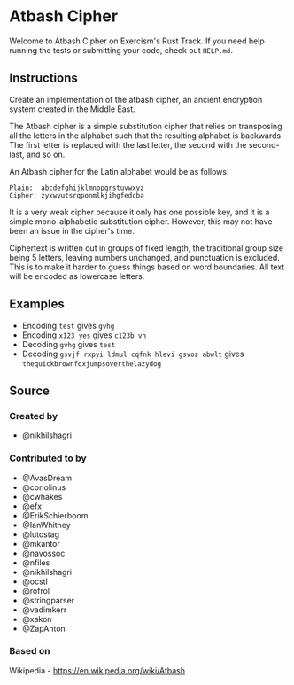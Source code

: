 # Atbash Cipher

Welcome to Atbash Cipher on Exercism's Rust Track.
If you need help running the tests or submitting your code, check out `HELP.md`.

## Instructions

Create an implementation of the atbash cipher, an ancient encryption system created in the Middle East.

The Atbash cipher is a simple substitution cipher that relies on transposing all the letters in the alphabet such that the resulting alphabet is backwards.
The first letter is replaced with the last letter, the second with the second-last, and so on.

An Atbash cipher for the Latin alphabet would be as follows:

```text
Plain:  abcdefghijklmnopqrstuvwxyz
Cipher: zyxwvutsrqponmlkjihgfedcba
```

It is a very weak cipher because it only has one possible key, and it is a simple mono-alphabetic substitution cipher.
However, this may not have been an issue in the cipher's time.

Ciphertext is written out in groups of fixed length, the traditional group size being 5 letters, leaving numbers unchanged, and punctuation is excluded.
This is to make it harder to guess things based on word boundaries.
All text will be encoded as lowercase letters.

## Examples

- Encoding `test` gives `gvhg`
- Encoding `x123 yes` gives `c123b vh`
- Decoding `gvhg` gives `test`
- Decoding `gsvjf rxpyi ldmul cqfnk hlevi gsvoz abwlt` gives `thequickbrownfoxjumpsoverthelazydog`

## Source

### Created by

- @nikhilshagri

### Contributed to by

- @AvasDream
- @coriolinus
- @cwhakes
- @efx
- @ErikSchierboom
- @IanWhitney
- @lutostag
- @mkantor
- @navossoc
- @nfiles
- @nikhilshagri
- @ocstl
- @rofrol
- @stringparser
- @vadimkerr
- @xakon
- @ZapAnton

### Based on

Wikipedia - https://en.wikipedia.org/wiki/Atbash